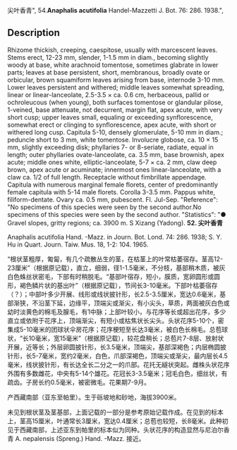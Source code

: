 尖叶香青",
54.**Anaphalis acutifolia** Handel-Mazzetti J. Bot. 76: 286. 1938.",

## Description
Rhizome thickish, creeping, caespitose, usually with marcescent leaves. Stems erect, 12-23 mm, slender, 1-1.5 mm in diam., becoming slightly woody at base, white arachnoid tomentose, sometimes glabrate in lower parts; leaves at base persistent, short, membranous, broadly ovate or orbicular, brown squamiform leaves arising from base, internode 3-10 mm. Lower leaves persistent and withered; middle leaves somewhat spreading, linear or linear-lanceolate, 2.5-3.5 × ca. 0.6 cm, herbaceous, pallid or ochroleucous (when young), both surfaces tomentose or glandular pilose, 1-veined, base attenuate, not decurrent, margin flat, apex acute, with very short cusp; upper leaves small, equaling or exceeding synflorescence, somewhat erect or clinging to synflorescence, apex acute, with short or withered long cusp. Capitula 5-10, densely glomerulate, 5-10 mm in diam.; peduncle short to 3 mm, white tomentose. Involucre globose, ca. 10 × 15 mm, slightly exceeding disk; phyllaries 7- or 8-seriate, radiate, equal in length; outer phyllaries ovate-lanceolate, ca. 3.5 mm, base brownish, apex acute; middle ones white, elliptic-lanceolate, 5-7 × ca. 2 mm, claw deep brown, apex acute or acuminate; innermost ones linear-lanceolate, with a claw ca. 1/2 of full length. Receptacle without fimbrillate appendage. Capitula with numerous marginal female florets, center of predominantly female capitula with 5-14 male florets. Corolla 3-3.5 mm. Pappus white, filiform-dentate. Ovary ca. 0.5 mm, pubescent. Fl. Jul-Sep.
  "Reference": "No specimens of this species were seen by the second author.No specimens of this species were seen by the second author.
  "Statistics": "● Gravel slopes, gritty regions; ca. 3900 m. S Xizang (Yadong).
**52. 尖叶香青**

Anaphalis acutifolia Hand. -Mazz. in Journ. Bot. Lond. 74: 286. 1938; S. Y. Hu in Quart. Journ. Taiw. Mus. 18, 1-2: 104. 1965.

“根状茎粗厚，匍匐，有几个疏散丛生的茎，在枯茎上的叶常枯萎宿存。茎高12-23厘米”（根据原记载），直立，细弱，径1-1.5毫米，不分枝，基部稍木质，被灰白色蛛丝状密毛，下部有时稍脱毛。“基部叶宿存，短小，膜质，宽卵圆形或圆形，褐色鳞片状的基出叶”（根据原记载），节间长3-10毫米。下部叶枯萎宿存（？）；中部叶多少开展、线形或线状披针形，长2.5-3.5厘米，宽达0.6毫米，基部渐狭，不沿茎下延，边缘平，顶端尖或渐尖，有小尖头，草质，两面被灰白色或幼时淡黄色的棉毛及腺毛，有1中脉；上部叶较小，与花序等长或超出花序，多少直立或依附于花序上，顶端渐尖，有短小或枯焦状长尖头。头状花序5-10个，密集成5-10毫米的团球状伞房花序；花序梗短至长达3毫米，被白色长棉毛。总苞球状，“长10毫米，宽15毫米”（根据原记载），较花盘稍长；总苞片7-8层、放射状开展，近等长；外层卵圆披针形，长3.5毫米，顶端尖，基部深褐色；内层椭圆披针形，长5-7毫米，宽约2毫米，白色，爪部深褐色，顶端尖或渐尖，最内层长4.5毫米，线状披针形，有长达全长二分之一的爪部。花托无繸状突起。雌株头状花序外围有多数雌花，中央有5-14个雄花。花冠长3-3.5毫米；冠毛白色，细丝状，有疏齿。子房长约0.5毫米，被密微毛。花果期7-9月。

产西藏南部（亚东至帕里）。生于砾坡地和砂地，海拔3900米。

未见到根状茎及茎基部，上面记载的一部分是参考原始记载作成。在见到的标本上，茎高15厘米，叶通常长3厘米，宽达0.4厘米；总苞也较短，长8毫米。此种初见于西藏南部，上述亚东到帕里的标本似为同种。头状花序的构造显然与尼泊尔香青 A. nepalensis (Spreng.) Hand. -Mazz. 接近。
